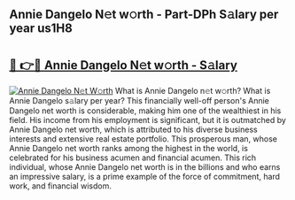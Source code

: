 ## Annie Dangelo N𝚎t w𝚘rth - Part-DPh S𝚊lary per year us1H8

# <h2><a href="http://gc4qvq1.nevu.top/?p=Annie+Dangelo">🔗 👉🔴 Annie Dangelo N𝚎t w𝚘rth - S𝚊lary</a></h2>

[![Annie Dangelo N𝚎t W𝚘rth](https://i.imgur.com/Oavwk0R.jpeg)](http://gc4qvq1.nevu.top/?p=Annie+Dangelo)
What is Annie Dangelo n𝚎t w𝚘rth? What is Annie Dangelo s𝚊lary per year?
This financially well-off person's Annie Dangelo net worth is considerable, making him one of the wealthiest in his field. His income from his employment is significant, but it is outmatched by Annie Dangelo net worth, which is attributed to his diverse business interests and extensive real estate portfolio. This prosperous man, whose Annie Dangelo net worth ranks among the highest in the world, is celebrated for his business acumen and financial acumen. This rich individual, whose Annie Dangelo net worth is in the billions and who earns an impressive salary, is a prime example of the force of commitment, hard work, and financial wisdom.
